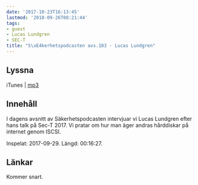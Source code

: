 ```yaml
---
date: '2017-10-23T16:13:45'
lastmod: '2018-09-26T08:21:44'
tags:
- guest
- Lucas Lundgren
- SEC-T
title: "S\xE4kerhetspodcasten avs.103 - Lucas Lundgren"
---
```

## Lyssna

iTunes \| [mp3](http://traffic.libsyn.com/sakerhetspodcasten/SEC-T_2017_Lucas_Lundgren.mp3)

## Innehåll

I dagens avsnitt av Säkerhetspodcasten intervjuar vi Lucas Lundgren efter hans talk
på Sec-T 2017. Vi pratar om hur man äger andras hårddiskar på internet genom ISCSI.

Inspelat: 2017-09-29. Längd: 00:16:27.

## Länkar

Kommer snart.

